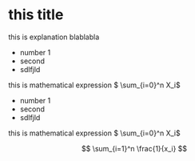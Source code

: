 # this title

this is explanation blablabla

- number 1
- second
- sdlfjld
   
   
this is mathematical expression $ \sum_{i=0}^n X_i$

- number 1
- second
- sdlfjld
   
   
this is mathematical expression $ \sum_{i=0}^n X_i$

$$
\sum_{i=1}^n \frac{1}{x_i}
$$


```python

```
